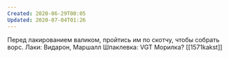 ```yaml
---
Created: 2020-06-29T00:05
Updated: 2020-07-04T01:26
---
```

Перед лакированием валиком, пройтись им по скотчу, чтобы собрать ворс.
Лаки: Видарон, Маршалл
Шпаклевка: VGT
Морилка?
[[1571kakst]]